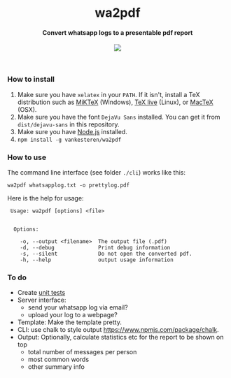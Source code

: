 <p align="center">
  <!--img src="img.svg" width="250px"></img>
  <br-->
  <h1 align="center">wa2pdf</h1>
  <h4 align="center">Convert whatsapp logs to a presentable pdf report</h4>
  <p align="center">
    <a href="https://travis-ci.org/vankesteren/wa2pdf"><img src="https://travis-ci.org/vankesteren/wa2pdf.svg?branch=master"></a>
  </p>
</p>
<br>

### How to install
1. Make sure you have `xelatex` in your `PATH`. If it isn't, install a TeX distribution such as [MiKTeX](https://miktex.org/) (Windows), [TeX live](https://www.tug.org/texlive/) (Linux), or [MacTeX](http://www.tug.org/mactex/) (OSX). 
2. Make sure you have the font `DejaVu Sans` installed. You can get it from `dist/dejavu-sans` in this repository.
3. Make sure you have [Node.js](https://nodejs.org/) installed.
4. `npm install -g vankesteren/wa2pdf`

### How to use
The command line interface (see folder `./cli`) works like this:

`wa2pdf whatsapplog.txt -o prettylog.pdf`

Here is the help for usage:
```
 Usage: wa2pdf [options] <file>


  Options:

    -o, --output <filename>  The output file (.pdf)
    -d, --debug              Print debug information
    -s, --silent             Do not open the converted pdf.
    -h, --help               output usage information
```

### To do
- Create [unit tests](https://travis-ci.org/vankesteren/wa2pdf)
- Server interface:
    - send your whatsapp log via email?
    - upload your log to a webpage?
- Template: Make the template pretty.
- CLI: use chalk to style output https://www.npmjs.com/package/chalk.
- Output: Optionally, calculate statistics etc for the report to be shown on top
    - total number of messages per person
    - most common words
    - other summary info

